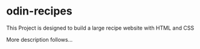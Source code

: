 # odin-recipes
This Project is designed to build a large recipe website with HTML and CSS

More description follows...